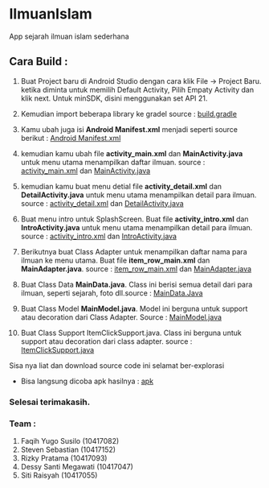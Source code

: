 # IlmuanIslam
App sejarah ilmuan islam sederhana

## Cara Build :
1. Buat Project baru di Android Studio dengan cara klik File -> Project Baru.
ketika diminta untuk memilih Default Activity, Pilih Empaty Activity dan klik next.
Untuk minSDK, disini menggunakan set API 21.

2. Kemudian import beberapa library ke gradel source : [build.gradle](https://github.com/Faqihyugos/IlmuanIslam/blob/master/app/build.gradle)

3. Kamu ubah juga isi  **Android Manifest.xml** menjadi seperti source berikut : [Android Manifest.xml](https://github.com/Faqihyugos/IlmuanIslam/blob/master/app/src/main/AndroidManifest.xml)

4. kemudian kamu ubah file **activity_main.xml** dan **MainActivity.java** untuk menu utama menampilkan daftar ilmuan. source : [activity_main.xml](https://github.com/Faqihyugos/IlmuanIslam/blob/master/app/src/main/res/layout/activity_main.xml) dan [MainActivity.java](https://github.com/Faqihyugos/IlmuanIslam/blob/master/app/src/main/java/com/faqih/ilmuanislam/activities/MainActivity.java)

5. kemudian kamu buat menu detial file **activity_detail.xml** dan **DetailActivity.java** untuk menu utama menampilkan detail para ilmuan. source : [activity_detail.xml](https://github.com/Faqihyugos/IlmuanIslam/blob/master/app/src/main/res/layout/activity_detail.xml) dan [DetailActivity.java](https://github.com/Faqihyugos/IlmuanIslam/blob/master/app/src/main/java/com/faqih/ilmuanislam/activities/DetailActivity.java)

6. Buat menu intro untuk SplashScreen. Buat file **activity_intro.xml** dan **IntroActivity.java** untuk menu utama menampilkan detail para ilmuan. source : [activity_intro.xml](https://github.com/Faqihyugos/IlmuanIslam/blob/master/app/src/main/res/layout/activity_intro.xml) dan [IntroActivity.java](https://github.com/Faqihyugos/IlmuanIslam/blob/master/app/src/main/java/com/faqih/ilmuanislam/activities/IntroActivity.java)

7. Berikutnya buat Class Adapter untuk menampilkan daftar nama para ilmuan ke menu utama. Buat file **item_row_main.xml** dan **MainAdapter.java**. source : [item_row_main.xml](https://github.com/Faqihyugos/IlmuanIslam/blob/master/app/src/main/res/layout/item_row_main.xml) dan [MainAdapter.java](https://github.com/Faqihyugos/IlmuanIslam/blob/master/app/src/main/java/com/faqih/ilmuanislam/adapter/MainAdapter.java)

8. Buat Class Data **MainData.java**. Class ini berisi semua detail dari para ilmuan, seperti sejarah, foto dll.source : [MainData.Java](https://github.com/Faqihyugos/IlmuanIslam/blob/master/app/src/main/java/com/faqih/ilmuanislam/data/MainData.java) 

9. Buat Class Model **MainModel.java**. Model ini berguna untuk support atau decoration dari Class Adapter. Source : [MainModel.java](https://github.com/Faqihyugos/IlmuanIslam/blob/master/app/src/main/java/com/faqih/ilmuanislam/model/MainModel.java)

10. Buat Class Support ItemClickSupport.java. Class ini berguna untuk support atau decoration dari class adapter. source : [ItemClickSupport.java](https://github.com/Faqihyugos/IlmuanIslam/blob/master/app/src/main/java/com/faqih/ilmuanislam/support/ItemClickSupport.java)

Sisa nya liat dan download source code ini selamat ber-explorasi

* Bisa langsung dicoba apk hasilnya : [apk](https://github.com/Faqihyugos/IlmuanIslam/tree/master/outputs/apk/debug)

### Selesai terimakasih.
### Team : 
1. Faqih Yugo Susilo (10417082)
2. Steven Sebastian (10417152)
3. Rizky Pratama (10417093)
4. Dessy Santi Megawati (10417047)
5. Siti Raisyah (10417055)
